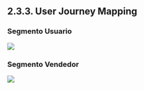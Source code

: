 ## 2.3.3. User Journey Mapping
### Segmento Usuario
<tr>
    <td style="border: 1px solid #dddddd; padding: 8px;">
      <img src="https://cdn.discordapp.com/attachments/610911183339388978/1149947324332789810/User_journey_map_Community.jpg">
    </td>
  </tr>
<br>

### Segmento Vendedor

<tr>
    <td style="border: 1px solid #dddddd; padding: 8px;">
      <img src="https://cdn.discordapp.com/attachments/610911183339388978/1149947509280620544/User_journey_map_Community_2.jpg">
    </td>
  </tr>
<br>
